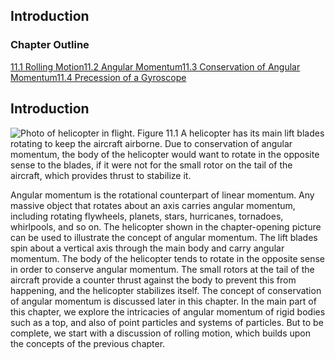 ##  Introduction 

### Chapter Outline

[11.1 Rolling Motion][1][11.2 Angular Momentum][2][11.3 Conservation of Angular Momentum][3][11.4 Precession of a Gyroscope][4]

## Introduction

![Photo of helicopter in flight.][5] Figure 11.1 A helicopter has its main lift blades rotating to keep the aircraft airborne. Due to conservation of angular momentum, the body of the helicopter would want to rotate in the opposite sense to the blades, if it were not for the small rotor on the tail of the aircraft, which provides thrust to stabilize it. 

Angular momentum is the rotational counterpart of linear momentum. Any massive object that rotates about an axis carries angular momentum, including rotating flywheels, planets, stars, hurricanes, tornadoes, whirlpools, and so on. The helicopter shown in the chapter-opening picture can be used to illustrate the concept of angular momentum. The lift blades spin about a vertical axis through the main body and carry angular momentum. The body of the helicopter tends to rotate in the opposite sense in order to conserve angular momentum. The small rotors at the tail of the aircraft provide a counter thrust against the body to prevent this from happening, and the helicopter stabilizes itself. The concept of conservation of angular momentum is discussed later in this chapter. In the main part of this chapter, we explore the intricacies of angular momentum of rigid bodies such as a top, and also of point particles and systems of particles. But to be complete, we start with a discussion of rolling motion, which builds upon the concepts of the previous chapter.

   [1]: /contents/d50f6e32-0fda-46ef-a362-9bd36ca7c97d@11.28:76715e99-404a-437b-8e82-b1410b8aed92@8#58076
   [2]: /contents/d50f6e32-0fda-46ef-a362-9bd36ca7c97d@11.28:9380dca3-732d-4854-805f-cbde86964a0d@13#96052
   [3]: /contents/d50f6e32-0fda-46ef-a362-9bd36ca7c97d@11.28:2663a66e-0cb9-400a-adbb-152ca28dbfcd@6#39991
   [4]: /contents/d50f6e32-0fda-46ef-a362-9bd36ca7c97d@11.28:28670712-d1d4-48ef-9b16-b2bfa27d4a5a@9#9210
   [5]: https://cnx.org/resources/9d676c092e10267198d7c2cc4f40accce5e2b919

